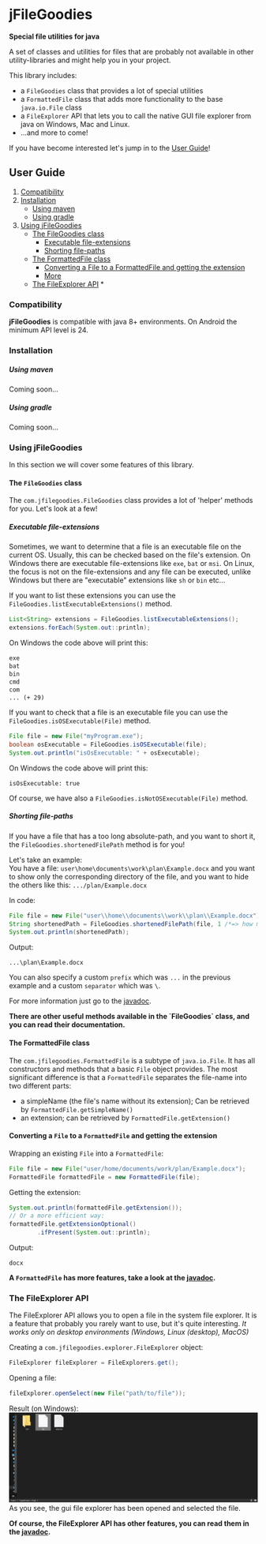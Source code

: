 # jFileGoodies
<p><b>Special file utilities for java</b></p>

A set of classes and utilities for files that are probably not available in other utility-libraries and might help you in your project.

This library includes:
 * a `FileGoodies` class that provides a lot of special utilities 
 * a `FormattedFile` class that adds more functionality to the base `java.io.File` class
 * a `FileExplorer` API that lets you to call the native GUI file explorer from java on Windows, Mac and Linux.
 * ...and more to come!

If you have become interested let's jump in to the [User Guide](#user-guide)!

## <a name="user-guide"></a> User Guide
1. [Compatibility](#compatibility)
2. [Installation](#installation)
   * [Using maven](#installation-maven)
   * [Using gradle](#installation-gradle)
3. [Using jFileGoodies](#using-library)
   * [The FileGoodies class](#FileGoodies-class)
      * [Executable file-extensions](#executable-file-ext)
      * [Shorting file-paths](#file-path-short)
   * [The FormattedFile class](#FormattedFile-class)
      * [Converting a File to a FormattedFile and getting the extension](#FormattedFile-extension)
      * [More](#FormattedFile-more)
   * [The FileExplorer API](#FileExplorer-API)
     *
### <a name="compatibility"><a/> Compatibility
**jFileGoodies** is compatible with java 8+ environments.
On Android the minimum API level is 24.
     
### <a name="installation"></a> Installation
##### <a name="installation-maven"></a> Using maven
Coming soon...
##### <a name="installation-gradle"></a> Using gradle
Coming soon...

### <a name="using-library"></a> Using jFileGoodies
In this section we will cover some features of this library.

#### The `FileGoodies` class

The `com.jfilegoodies.FileGoodies` class provides a lot of 'helper' methods for you.
Let's look at a few!

##### <a name="executable-file-ext"></a> Executable file-extensions
Sometimes, we want to determine that a file is an executable file on the current OS.
Usually, this can be checked based on the file's extension.
On Windows there are executable file-extensions like `exe`, `bat` or `msi`.
On Linux, the focus is not on the file-extensions and any file can be executed, unlike Windows but there are "executable" extensions like `sh` or `bin` etc...

If you want to list these extensions you can use the `FileGoodies.listExecutableExtensions()` method.
```java
List<String> extensions = FileGoodies.listExecutableExtensions();
extensions.forEach(System.out::println);
```
On Windows the code above will print this:
```
exe
bat
bin
cmd
com
... (+ 29)
```

If you want to check that a file is an executable file you can use the `FileGoodies.isOSExecutable(File)` method.
```java
File file = new File("myProgram.exe");
boolean osExecutable = FileGoodies.isOSExecutable(file);
System.out.println("isOsExecutable: " + osExecutable);
``` 
On Windows the code above will print this:
```
isOsExecutable: true
```

Of course, we have also a `FileGoodies.isNotOSExecutable(File)` method.

##### <a name="file-path-short"></a> Shorting file-paths
If you have a file that has a too long absolute-path, and you want to short it, the `FileGoodies.shortenedFilePath` method
is for you!

Let's take an example:<br>
 You have a file: `user\home\documents\work\plan\Example.docx` and
 you want to show only the corresponding directory of the file, and you want to hide the others like this: `.../plan/Example.docx`

In code:
```java
File file = new File("user\\home\\documents\\work\\plan\\Example.docx");
String shortenedPath = FileGoodies.shortenedFilePath(file, 1 /*=> how many parent directories should be visible*/);
System.out.println(shortenedPath);
```
Output:
```
...\plan\Example.docx
```

You can also specify a custom `prefix` which was `...` in the previous example and a custom
`separator` which was `\`.

For more information just go to the [javadoc]().

<b>
There are other useful methods available in the `FileGoodies` class, and you can read their
documentation. 
</b>

#### <a name="FormattedFile-class"><a/> The FormattedFile class
The `com.jfilegoodies.FormattedFile` is a subtype of `java.io.File`. 
It has all constructors and methods that a basic `File` object provides.
The most significant difference is that a `FormattedFile` separates the file-name into two different parts:
* a simpleName (the file's name without its extension); Can be retrieved by `FormattedFile.getSimpleName()` 
* an extension; can be retrieved by `FormattedFile.getExtension()`

#### <a name="FormattedFile-extension"></a> Converting a `File` to a `FormattedFile` and getting the extension

Wrapping an existing `File` into a `FormattedFile`:
```java
File file = new File("user/home/documents/work/plan/Example.docx");
FormattedFile formattedFile = new FormattedFile(file);
```
Getting the extension:
```java
System.out.println(formattedFile.getExtension());
// Or a more efficient way:
formattedFile.getExtensionOptional()
        .ifPresent(System.out::println);
```
Output:
```
docx
```

**A `FormattedFile` has more features, take a look at the [javadoc]().**

### <a name="FileExplorer-API"></a> The FileExplorer API
The FileExplorer API allows you to open a file in the system file explorer.
It is a feature that probably you rarely want to use, but it's quite interesting.
<i>It works only on desktop environments (Windows, Linux (desktop), MacOS)</i>

Creating a `com.jfilegoodies.explorer.FileExplorer` object:
```java
FileExplorer fileExplorer = FileExplorers.get();
```

Opening a file:
```java
fileExplorer.openSelect(new File("path/to/file"));
```
Result (on Windows):
![File selection in Windows FileExplorer](img/explorer-select-open.jpg)
As you see, the gui file explorer has been opened and selected the file.

**Of course, the FileExplorer API has other features, you can read them in the [javadoc]().**